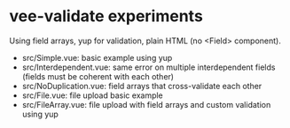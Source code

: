 # vee-validate experiments

Using field arrays, yup for validation, plain HTML (no \<Field\> component).

- src/Simple.vue: basic example using yup
- src/Interdependent.vue: same error on multiple interdependent fields (fields must be coherent with each other)
- src/NoDuplication.vue: field arrays that cross-validate each other
- src/File.vue: file upload basic example
- src/FileArray.vue: file upload with field arrays and custom validation using yup
  
